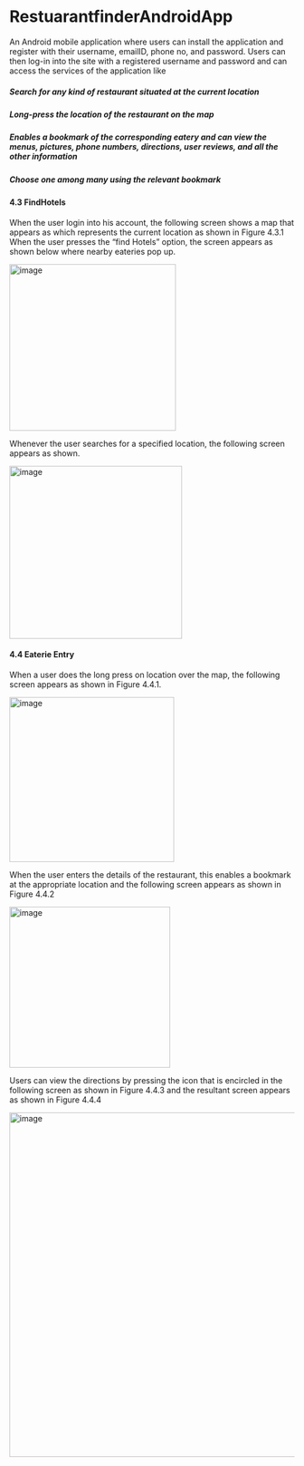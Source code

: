 # RestuarantfinderAndroidApp
An Android mobile application where users can install the application and register with their username, emailID, phone no, and password.
Users can then log-in into the site with a registered username and password and can access the services of the application like

##### Search for any kind of restaurant situated at the current location 
##### Long-press the location of the restaurant on the map
##### Enables a bookmark of the corresponding eatery and can view the menus, pictures, phone numbers, directions, user reviews, and all the other information 
##### Choose one among many using the relevant bookmark

#### 4.3 FindHotels
 When the user login into his account, the following screen shows a map that appears as which represents the current location as shown in Figure 4.3.1 When the user presses the “find Hotels” option, the screen appears as shown below where nearby eateries pop up.

<img width="294" alt="image" src="https://github.com/SahanaByrapu/RestuarantfinderAndroidApp/assets/101760308/8c0e9a51-064f-47d0-80e8-9cf7eec3517e">

Whenever the user searches for a specified location, the following screen appears as shown.

<img width="305" alt="image" src="https://github.com/SahanaByrapu/RestuarantfinderAndroidApp/assets/101760308/b3c3d9c2-0214-4627-96e7-4dbf2cac0344">

#### 4.4 Eaterie Entry
When a user does the long press on location over the map, the following screen appears as shown in Figure 4.4.1. 

<img width="291" alt="image" src="https://github.com/SahanaByrapu/RestuarantfinderAndroidApp/assets/101760308/c3998249-d484-4d76-a5cb-cba1d44aefaa">

When the user enters the details of the restaurant, this enables a bookmark at the appropriate location and the following screen appears as shown in Figure 4.4.2


<img width="284" alt="image" src="https://github.com/SahanaByrapu/RestuarantfinderAndroidApp/assets/101760308/5fc7e89c-a1a9-4ae1-bf47-4f673d8ddc3c">


Users can view the directions by pressing the icon that is encircled in the following screen as shown in Figure 4.4.3 and the resultant screen appears as shown in Figure 4.4.4


<img width="608" alt="image" src="https://github.com/SahanaByrapu/RestuarantfinderAndroidApp/assets/101760308/3a24f104-ac87-44ce-b74f-57f235327379">




